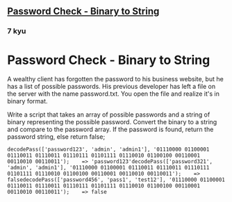 <h2><a href=https://www.codewars.com/kata/5a731b36e19d14400f000c19/train/javascript target="_blank">Password Check - Binary to String</a></h2><h3>7 kyu</h3><h1 id="password-check---binary-to-string">Password Check - Binary to String</h1><p>A wealthy client has forgotten the password to his business website, but he has a list of possible passwords. His previous developer has left a file on the server with the name password.txt. You open the file and realize it's in binary format.</p><p>Write a script that takes an array of possible passwords and a string of binary representing the possible password. Convert the binary to a string and compare to the password array. If the password is found, return the password string, else return false;</p><pre><code class="language-javascript"><span class="cm-variable">decodePass</span>([<span class="cm-string">'password123'</span>, <span class="cm-string">'admin'</span>, <span class="cm-string">'admin1'</span>], <span class="cm-string">'01110000 01100001 01110011 01110011 01110111 01101111 01110010 01100100 00110001 00110010 00110011'</span>);    <span class="cm-operator">=&gt;</span> <span class="cm-string">'password123'</span><span class="cm-variable">decodePass</span>([<span class="cm-string">'password321'</span>, <span class="cm-string">'admin'</span>, <span class="cm-string">'admin1'</span>], <span class="cm-string">'01110000 01100001 01110011 01110011 01110111 01101111 01110010 01100100 00110001 00110010 00110011'</span>);    <span class="cm-operator">=&gt;</span> <span class="cm-atom">false</span><span class="cm-variable">decodePass</span>([<span class="cm-string">'password456'</span>, <span class="cm-string">'pass1'</span>, <span class="cm-string">'test12'</span>], <span class="cm-string">'01110000 01100001 01110011 01110011 01110111 01101111 01110010 01100100 00110001 00110010 00110011'</span>);    <span class="cm-operator">=&gt;</span> <span class="cm-atom">false</span></code></pre><pre style="display: none;"><code class="language-python"><span class="cm-variable">decode_pass</span>([<span class="cm-string">'password123'</span>, <span class="cm-string">'admin'</span>, <span class="cm-string">'admin1'</span>], <span class="cm-string">'01110000 01100001 01110011 01110011 01110111 01101111 01110010 01100100 00110001 00110010 00110011'</span>);    <span class="cm-operator">=&gt;</span> <span class="cm-string">'password123'</span><span class="cm-variable">decode_pass</span>([<span class="cm-string">'password321'</span>, <span class="cm-string">'admin'</span>, <span class="cm-string">'admin1'</span>], <span class="cm-string">'01110000 01100001 01110011 01110011 01110111 01101111 01110010 01100100 00110001 00110010 00110011'</span>);    <span class="cm-operator">=&gt;</span> <span class="cm-keyword">False</span><span class="cm-variable">decode_pass</span>([<span class="cm-string">'password456'</span>, <span class="cm-string">'pass1'</span>, <span class="cm-string">'test12'</span>], <span class="cm-string">'01110000 01100001 01110011 01110011 01110111 01101111 01110010 01100100 00110001 00110010 00110011'</span>);    <span class="cm-operator">=&gt;</span> <span class="cm-keyword">False</span></code></pre><pre style="display: none;"><code class="language-csharp"><span class="cm-variable">DecodePass</span>([<span class="cm-string">"password123"</span>, <span class="cm-string">"admin"</span>, <span class="cm-string">"admin1"</span>], <span class="cm-string">"01110000 01100001 01110011 01110011 01110111 01101111 01110010 01100100 00110001 00110010 00110011"</span>);    <span class="cm-operator">=&gt;</span> <span class="cm-string">"password123"</span><span class="cm-variable">DecodePass</span>([<span class="cm-string">"password321"</span>, <span class="cm-string">"admin"</span>, <span class="cm-string">"admin1"</span>], <span class="cm-string">"01110000 01100001 01110011 01110011 01110111 01101111 01110010 01100100 00110001 00110010 00110011"</span>);    <span class="cm-operator">=&gt;</span> <span class="cm-atom">null</span><span class="cm-variable">DecodePass</span>([<span class="cm-string">"password456"</span>, <span class="cm-string">"pass1"</span>, <span class="cm-string">"test12"</span>], <span class="cm-string">"01110000 01100001 01110011 01110011 01110111 01101111 01110010 01100100 00110001 00110010 00110011"</span>);    <span class="cm-operator">=&gt;</span> <span class="cm-atom">null</span></code></pre>